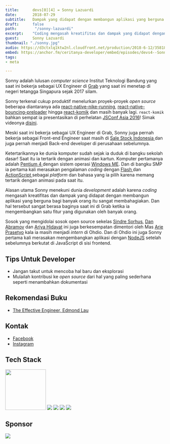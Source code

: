 ```yaml
---
title:      devs[0][4] = Sonny Lazuardi
date:       2018-07-29
subtitle:   Dampak yang didapat dengan membangun aplikasi yang berguna bagi banyak orang
draft:      false
path:        "/sonny-lazuardi"
excerpt:    "Coding mengasah kreatifitas dan dampak yang didapat dengan membangun aplikasi yang berguna bagi banyak orang itu sangat membahagiakan."
guest:      Sonny Lazuardi
thumbnail: "./sonny.jpg"
audio: https://d3ctxlq1ktw2nl.cloudfront.net/production/2018-6-12/3581804-44100-2-1769cf9eaf757.m4a
embed: https://anchor.fm/ceritanya-developer/embed/episodes/devs4--Sonny-Lazuardi-e1plv3
tags:
- meta

---
```


Sonny adalah lulusan _computer science_ Institut Teknologi Bandung yang saat ini bekerja sebagai UX Engineer di [Grab](https://www.grab.com/sg/) yang saat ini menetap di negeri tetangga Singapura sejak 2017 silam.

Sonny terkenal cukup produktif menelurkan proyek-proyek _open source_ beberapa diantaranya ada [react-native-nike-running](https://github.com/sonnylazuardi/react-native-nike-running), [react-native-bouncing-preloader](https://github.com/sonnylazuardi/react-native-bouncing-preloader) hingga [react-komik](https://github.com/sonnylazuardi/react-komik) dan masih banyak lagi. `react-komik` bahkan sempat ia presentasikan di perhelatan [JSConf Asia 2016](https://2016.jsconf.asia/)! Simak videonya [disini](https://www.youtube.com/watch?v=tokHz64qXs8).

Meski saat ini bekerja sebagai UX Engineer di Grab, Sonny juga pernah bekerja sebagai Front-end Engineer saat masih di [ Sale Stock Indonesia ](https://www.salestockindonesia.com/about/tentang-kami) dan juga pernah menjadi Back-end developer di perusahaan sebelumnya.

Ketertarikannya ke dunia komputer sudah sejak ia duduk di bangku sekolah dasar! Saat itu ia tertarik dengan animasi dan kartun. Komputer pertamanya adalah [ Pentium 4 ](https://en.wikipedia.org/wiki/Pentium_4) dengan sistem operasi [Windows ME](https://en.wikipedia.org/wiki/Windows_ME). Dan di bangku SMP ia pertama kali merasakan pengalaman _coding_ dengan [ Flash ](https://en.wikipedia.org/wiki/Adobe_Flash) dan [ ActionScript ](https://en.wikipedia.org/wiki/ActionScript) sebagai _platform_ dan bahasa yang ia pilih karena memang tertarik dengan animasi pada saat itu.

Alasan utama Sonny menekuni dunia _development_ adalah karena _coding_ mengasah kreatifitas dan dampak yang didapat dengan membangun aplikasi yang berguna bagi banyak orang itu sangat membahagiakan. Dan hal tersebut sangat berasa baginya saat ini di Grab ketika ia mengembangkan satu fitur yang digunakan oleh banyak orang.

Sosok yang mengidolai sosok open source sekelas [Sindre Sorhus](https://github.com/sindresorhus), [Dan Abramov](https://github.com/gaearon) dan [Ariya Hidayat](https://github.com/ariya) ini juga berkesempatan dimentori oleh Mas [Arie Prasetyo](https://www.linkedin.com/in/arisetyo/) kala ia masih menjadi _intern_ di Ohdio. Dan di Ohdio ini juga Sonny pertama kali merasakan mengembangkan aplikasi dengan [NodeJS](https://nodejs.org/en/) setelah sebelumnya berkutat di JavaScript di sisi frontend.

## Tips Untuk Developer

* Jangan takut untuk mencoba hal baru dan eksplorasi
* Mulailah kontribusi ke _open source_ dari hal yang paling sederhana seperti menambahkan dokumentasi

## Rekomendasi Buku

* [The Effective Engineer, Edmond Lau](https://www.effectiveengineer.com/book)

## Kontak

* [ Facebook ](https://www.facebook.com/sonny.lazuardi)
* [ Instagram ](https://instagram.com/sonnylazuardi)

## Tech Stack

<img style="width: 128px" src="https://upload.wikimedia.org/wikipedia/commons/thumb/9/99/Unofficial_JavaScript_logo_2.svg/1200px-Unofficial_JavaScript_logo_2.svg.png" />

<img style="max-width: 128px" src="https://www.bignerdranch.com/assets/img/blog/2017/11/react-logo.png" />

<img style="max-width: 228px" src="https://www.tablexi.com/wp-content/uploads/2017/12/ReactNative.png" />

<img style="max-width: 228px" src="https://graphql.org/img/og_image.png" />

<img style="max-width: 238px" src="https://2.bp.blogspot.com/-cGy5Bf5Hufg/WZxAzhnYOHI/AAAAAAAAGGQ/MOqbywRl9AYqkd-8WImmBJR5RPsS5aQzQCLcBGAs/s1600/visual-studio-code-for-lubuntu.jpg" />


## Sponsor

<a style="background-image: none !important;" href="https://hacktiv8.com" target="_blank"><img src="https://hacktiv8.com/img/logo-hacktiv8_bordered--md5--f7ee5fc69819b5ef3849344c119f5e18.png" /></a>
